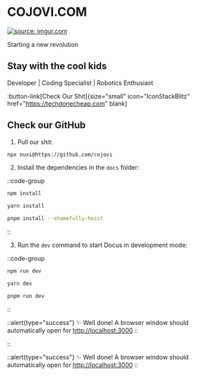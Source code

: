 # COJOVI.COM

<a href="https://imgur.com/g569ZU1"><img src="https://i.imgur.com/g569ZU1.jpg" title="source: imgur.com" /></a>


Starting a new revolution

## Stay with the cool kids

Developer | Coding Specialist | Robotics Enthusiast

:button-link[Check Our Shit]{size="small" icon="IconStackBlitz" href="https://techdonecheap.com" blank}

## Check our GitHub

1. Pull our shit:

```bash [npx]
npx nuxi@https://github.com/cojovi
```

2. Install the dependencies in the `docs` folder:

::code-group

  ```bash [npm]
  npm install
  ```

  ```bash [yarn]
  yarn install
  ```

  ```bash [pnpm]
  pnpm install --shamefully-hoist
  ```

::

3. Run the `dev` command to start Docus in development mode:

::code-group

```bash [npm]
npm run dev
```

```bash [yarn]
yarn dev
```

```bash [pnpm]
pnpm run dev
```

::

::alert{type="success"}
✨ Well done! A browser window should automatically open for <http://localhost:3000>
::

::

::alert{type="success"}
✨ Well done! A browser window should automatically open for <http://localhost:3000>
::
